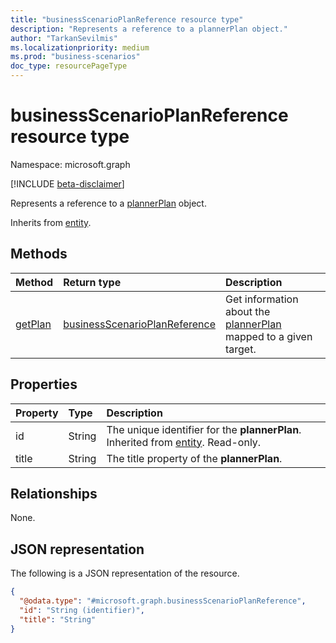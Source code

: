 ```yaml
---
title: "businessScenarioPlanReference resource type"
description: "Represents a reference to a plannerPlan object."
author: "TarkanSevilmis"
ms.localizationpriority: medium
ms.prod: "business-scenarios"
doc_type: resourcePageType
---
```


# businessScenarioPlanReference resource type

Namespace: microsoft.graph

[!INCLUDE [beta-disclaimer](../../includes/beta-disclaimer.md)]

Represents a reference to a [plannerPlan](../resources/plannerplan.md) object.

Inherits from [entity](../resources/entity.md).

## Methods

|Method|Return type|Description|
|:---|:---|:---|
|[getPlan](../api/businessscenarioplanner-getplan.md)|[businessScenarioPlanReference](../resources/businessscenarioplanreference.md)|Get information about the [plannerPlan](../resources/plannerplan.md) mapped to a given target.|

## Properties

|Property|Type|Description|
|:---|:---|:---|
|id|String|The unique identifier for the **plannerPlan**. Inherited from [entity](../resources/entity.md). Read-only.|
|title|String|The title property of the **plannerPlan**.|

## Relationships

None.

## JSON representation

The following is a JSON representation of the resource.
<!-- {
  "blockType": "resource",
  "keyProperty": "id",
  "@odata.type": "microsoft.graph.businessScenarioPlanReference",
  "baseType": "microsoft.graph.entity",
  "openType": false
}
-->
``` json
{
  "@odata.type": "#microsoft.graph.businessScenarioPlanReference",
  "id": "String (identifier)",
  "title": "String"
}
```
